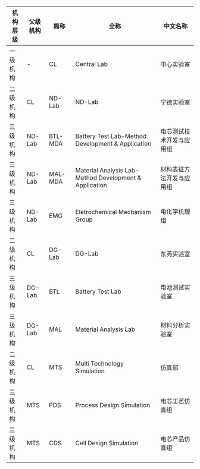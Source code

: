 |	机构层级	|	父级机构	|	简称	|	全称	|	中文名称	|
|---------|---------|------|------|--------|
|	一级机构	|	-	|	CL	|	Central Lab	|	中心实验室	|
|	二级机构	|	CL	|	ND-Lab	|	ND-Lab	|	宁德实验室	|
|	三级机构	|	ND-Lab	|	BTL-MDA	|	Battery Test Lab-Method Development & Application	|	电芯测试技术开发与应用组	|
|	三级机构	|	ND-Lab	|	MAL-MDA	|	Material Analysis Lab-Method Development & Application	|	材料表征方法开发与应用组	|
|	三级机构	|	ND-Lab	|	EMG	|	Eletrochemical Mechanism Group	|	电化学机理组	|
|	二级机构	|	CL	|	DG-Lab	|	DG-Lab	|	东莞实验室	|
|	三级机构	|	DG-Lab	|	BTL	|	Battery Test Lab	|	电池测试实验室	|
|	三级机构	|	DG-Lab	|	MAL	|	Material Analysis Lab	|	材料分析实验室	|
|	二级机构	|	CL	|	MTS	|	Multi Technology Simulation	|	仿真部	|
|	三级机构	|	MTS	|	PDS	|	Process Design Simulation	|	电芯工艺仿真组　	|
|	三级机构	|	MTS	|	CDS	|	Cell Design Simulation	|	电芯产品仿真组	|